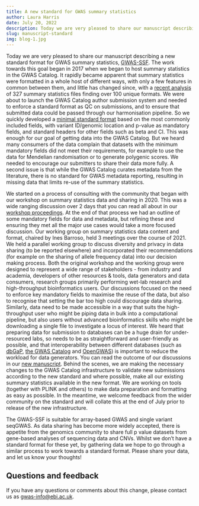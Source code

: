 ```yaml
---
title: A new standard for GWAS summary statistics
author: Laura Harris
date: July 20, 2022
description: Today we are very pleased to share our manuscript describing a new standard format for GWAS summary statistics, GWAS-SSF. The work towards this goal began in 2017 when we began to host summary statistics in the GWAS Catalog. It rapidly became apparent that summary statistics were formatted in a whole host of different ways, with only a few features in common between them, and little has changed since, with a recent analysis of 327 summary statistics files finding over 100 unique formats.
slug: manuscript-standard
img: blog-1.jpg
---
```


Today we are very pleased to share our manuscript describing a new standard format for GWAS summary statistics, [GWAS-SSF](https://biohackrxiv.org/7zxht). The work towards this goal began in 2017 when we began to host summary statistics in the GWAS Catalog. It rapidly became apparent that summary statistics were formatted in a whole host of different ways, with only a few features in common between them, and little has changed since, with a [recent analysis](https://academic.oup.com/bioinformatics/article/37/23/4593/6380562) of 327 summary statistics files finding over 100 unique formats. We were about to launch the GWAS Catalog author submission system and needed to enforce a standard format as QC on submissions, and to ensure that submitted data could be passed through our harmonisation pipeline. So we quickly developed a [minimal standard format](https://pubmed.ncbi.nlm.nih.gov/30445434/) based on the most commonly included fields, with variant ID/genomic location and p-value as mandatory fields, and standard headers for other fields such as beta and CI. This was enough for our goal of getting data into the GWAS Catalog. But we heard many consumers of the data complain that datasets with the minimum mandatory fields did not meet their requirements, for example to use the data for Mendelian randomisation or to generate polygenic scores. We needed to encourage our submitters to share their data more fully. A second issue is that while the GWAS Catalog curates metadata from the literature, there is no standard for GWAS metadata reporting, resulting in missing data that limits re-use of the summary statistics. 

We started on a process of consulting with the community that began with our workshop on summary statistics data and sharing in 2020. This was a wide ranging discussion over 2 days that you can read all about in our [workshop proceedings](https://www.sciencedirect.com/science/article/pii/S2666979X21000045). At the end of that process we had an outline of some mandatory fields for data and metadata, but refining these and ensuring they met all the major use cases would take a more focused discussion. Our working group on summary statistics data content and format, chaired by Ines Barroso, held 3 meetings over the course of 2021. We held a parallel working group to discuss diversity and privacy in data sharing (to be reported elsewhere) and incorporated their recommendations (for example on the sharing of allele frequency data) into our decision making process. Both the original workshop and the working group were designed to represent a wide range of stakeholders - from industry and academia, developers of other resources & tools, data generators and data consumers, research groups primarily performing wet-lab research and high-throughput bioinformatics users. Our discussions focused on the need to enforce key mandatory fields to maximise the reuse of the data, but also to recognise that setting the bar too high could discourage data sharing. Similarly, data need to be made accessible in a way that suits the high-throughput user who might be piping data in bulk into a computational pipeline, but also users without advanced bioinformatics skills who might be downloading a single file to investigate a locus of interest. We heard that preparing data for submission to databases can be a huge drain for under-resourced labs, so needs to be as straightforward and user-friendly as possible, and that interoperability between different databases (such as [dbGaP](https://www.ncbi.nlm.nih.gov/gap/), [the GWAS Catalog](http://www.ebi.ac.uk/gwas) and [OpenGWAS](https://gwas.mrcieu.ac.uk/)) is important to reduce the workload for data generators. You can read the outcome of our discussions in our [new manuscript](https://biohackrxiv.org/7zxht). Behind the scenes, we are making the necessary changes to the GWAS Catalog infrastructure to validate new submissions according to the new standard and where possible, make all our existing summary statistics available in the new format. We are working on tools (together with PLINK and others) to make data preparation and formatting as easy as possible. In the meantime, we welcome feedback from the wider community on the standard and will collate this at the end of July prior to release of the new infrastructure. 

The GWAS-SSF is suitable for array-based GWAS and single variant seqGWAS. As data sharing has become more widely accepted, there is appetite from the genomics community to share full p value datasets from gene-based analyses of sequencing data and CNVs. Whilst we don’t have a standard format for these yet, by gathering data we hope to go through a similar process to work towards a standard format. Please share your data, and let us know your thoughts!


## Questions and feedback

If you have any questions or comments about this change, please contact us as gwas-info@ebi.ac.uk.